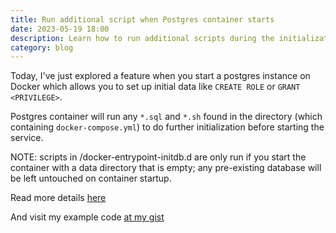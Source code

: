 ```yaml
---
title: Run additional script when Postgres container starts
date: 2023-05-19 18:00
description: Learn how to run additional scripts during the initialization of a Postgres container in Docker. This feature allows you to set up initial data, create roles, and grant privileges. Discover how to leverage the power of initialization scripts and explore an example code snippet that demonstrates the process. Find out more about this Docker feature and its usage in this informative blog post.
category: blog
---
```


Today, I've just explored a feature when you start a postgres instance on Docker which allows you to set up initial data like `CREATE ROLE` or `GRANT <PRIVILEGE>`.

Postgres container will run any `*.sql` and `*.sh` found in the directory (which containing `docker-compose.yml`) to do further initialization before starting the service.

NOTE: scripts in /docker-entrypoint-initdb.d are only run if you start the container with a data directory that is empty; any pre-existing database will be left untouched on container startup.

Read more details [here](https://github.com/docker-library/docs/tree/master/postgres#initialization-scripts)

And visit my example code [at my gist](https://gist.github.com/hoangquochung1110/5486440c7e2b43f98135ff7803750b5f)
